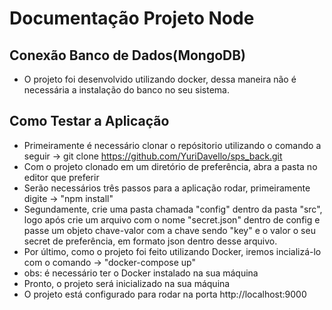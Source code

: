 # Documentação Projeto Node
 ## Conexão Banco de Dados(MongoDB)
 - O projeto foi desenvolvido utilizando docker, dessa maneira não é necessária a instalação do banco no seu sistema.
 ## Como Testar a Aplicação
 - Primeiramente é necessário clonar o repósitorio utilizando o comando a seguir -> git clone https://github.com/YuriDavello/sps_back.git
 - Com o projeto clonado em um diretório de preferência, abra a pasta no editor que preferir
 - Serão necessários três passos para a aplicação rodar, primeiramente digite -> "npm install"
 - Segundamente, crie uma pasta chamada "config" dentro da pasta "src", logo após crie um arquivo com o nome "secret.json" dentro de config e passe um objeto chave-valor com a chave sendo "key" e o valor o seu secret de preferência, em formato json dentro desse arquivo.
 - Por último, como o projeto foi feito utilizando Docker, iremos incializá-lo com o comando -> "docker-compose up"
 - obs: é necessário ter o Docker instalado na sua máquina
 - Pronto, o projeto será inicializado na sua máquina
 - O projeto está configurado para rodar na porta http://localhost:9000
